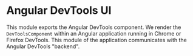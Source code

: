 # Angular DevTools UI

This module exports the Angular DevTools component.
We render the `DevToolsComponent` within an Angular application running in Chrome or Firefox DevTools.
This module of the application communicates with the Angular DevTools "backend".
